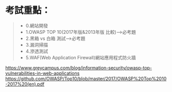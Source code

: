 # 考試重點：

>* 0.網站開發
>* 1.OWASP TOP 10(2017年版&2013年版 比較)-->必考題
>* 2.黑箱 vs 白箱 測試-->必考題
>* 3.漏洞掃描
>* 4.滲透測試
>* 5.WAF(Web Application Firewall)網站應用程式防火牆

https://www.greycampus.com/blog/information-security/owasp-top-vulnerabilities-in-web-applications
https://github.com/OWASP/Top10/blob/master/2017/OWASP%20Top%2010-2017%20(en).pdf
